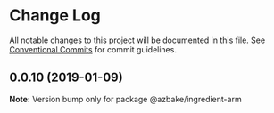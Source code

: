 # Change Log

All notable changes to this project will be documented in this file.
See [Conventional Commits](https://conventionalcommits.org) for commit guidelines.

## 0.0.10 (2019-01-09)

**Note:** Version bump only for package @azbake/ingredient-arm
